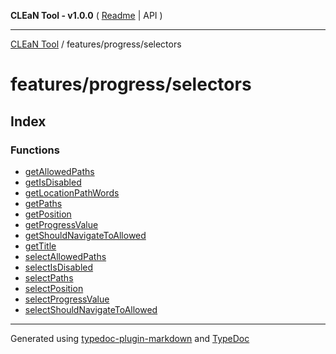 **CLEaN Tool - v1.0.0** ( [Readme](../../../README.md) \| API )

***

[CLEaN Tool](../../../modules.md) / features/progress/selectors

# features/progress/selectors

## Index

### Functions

- [getAllowedPaths](functions/getAllowedPaths.md)
- [getIsDisabled](functions/getIsDisabled.md)
- [getLocationPathWords](functions/getLocationPathWords.md)
- [getPaths](functions/getPaths.md)
- [getPosition](functions/getPosition.md)
- [getProgressValue](functions/getProgressValue.md)
- [getShouldNavigateToAllowed](functions/getShouldNavigateToAllowed.md)
- [getTitle](functions/getTitle.md)
- [selectAllowedPaths](functions/selectAllowedPaths.md)
- [selectIsDisabled](functions/selectIsDisabled.md)
- [selectPaths](functions/selectPaths.md)
- [selectPosition](functions/selectPosition.md)
- [selectProgressValue](functions/selectProgressValue.md)
- [selectShouldNavigateToAllowed](functions/selectShouldNavigateToAllowed.md)

***

Generated using [typedoc-plugin-markdown](https://www.npmjs.com/package/typedoc-plugin-markdown) and [TypeDoc](https://typedoc.org/)
